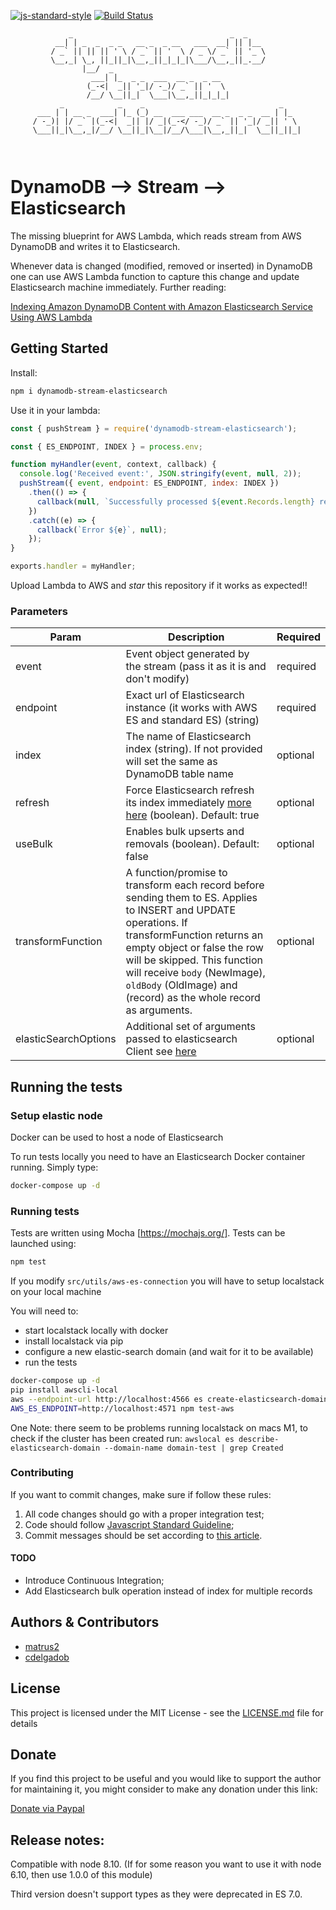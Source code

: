 [![js-standard-style](https://img.shields.io/badge/code%20style-standard-brightgreen.svg)](http://standardjs.com)
[![Build Status](https://travis-ci.org/matrus2/dynamodb-stream-elasticsearch.svg?branch=master)](https://travis-ci.org/matrus2/dynamodb-stream-elasticsearch) 

```
             _                                   _  _     
          __| | _  _  _ _   __ _  _ __   ___  __| || |__  
         / _` || || || ' \ / _` || '  \ / _ \/ _` || '_ \
         \__,_| \_, ||_||_|\__,_||_|_|_|\___/\__,_||_.__/
                |__/  _                                                     
                  ___| |_  _ _  ___  __ _  _ __  
                 (_-<|  _|| '_|/ -_)/ _` || '  \ 
                 /__/ \__||_|  \___|\__,_||_|_|_|
           _            _    _                              _    
      ___ | | __ _  ___| |_ (_) __  ___ ___  __ _  _ _  __ | |_  
     / -_)| |/ _` |(_-<|  _|| |/ _|(_-</ -_)/ _` || '_|/ _|| ' \ 
     \___||_|\__,_|/__/ \__||_|\__|/__/\___|\__,_||_|  \__||_||_|
                                                             
                                                                            
```
# DynamoDB --> Stream --> Elasticsearch

The missing blueprint for AWS Lambda, which reads stream from AWS DynamoDB and writes it to Elasticsearch.

Whenever data is changed (modified, removed or inserted) in DynamoDB one can use AWS Lambda function to capture this change and update Elasticsearch machine immediately. Further reading:

[Indexing Amazon DynamoDB Content with Amazon Elasticsearch Service Using AWS Lambda](https://aws.amazon.com/blogs/compute/indexing-amazon-dynamodb-content-with-amazon-elasticsearch-service-using-aws-lambda/) 
## Getting Started

Install:
```bash
npm i dynamodb-stream-elasticsearch 
```
Use it in your lambda:
```javascript
const { pushStream } = require('dynamodb-stream-elasticsearch');

const { ES_ENDPOINT, INDEX } = process.env;

function myHandler(event, context, callback) {
  console.log('Received event:', JSON.stringify(event, null, 2));
  pushStream({ event, endpoint: ES_ENDPOINT, index: INDEX })
    .then(() => {
      callback(null, `Successfully processed ${event.Records.length} records.`);
    })
    .catch((e) => {
      callback(`Error ${e}`, null);
    });
}

exports.handler = myHandler;
```
Upload Lambda to AWS and _star_ this repository if it works as expected!!

### Parameters

| Param  | Description | Required
| ------------- | ------------- | ------------- |
| event | Event object generated by the stream (pass it as it is and don't modify)  | required 
| endpoint  | Exact url of Elasticsearch instance (it works with AWS ES and standard ES) (string) | required
| index  | The name of Elasticsearch index (string). If not provided will set the same as DynamoDB table name | optional
| refresh  | Force Elasticsearch refresh its index immediately [more here](https://www.elastic.co/guide/en/elasticsearch/reference/current/docs-refresh.html) (boolean). Default: true | optional
| useBulk  | Enables bulk upserts and removals (boolean). Default: false | optional
| transformFunction  | A function/promise to transform each record before sending them to ES. Applies to INSERT and UPDATE operations. If transformFunction returns an empty object or false the row will be skipped. This function will receive `body` (NewImage), `oldBody` (OldImage) and (record) as the whole record as arguments. | optional
| elasticSearchOptions  | Additional set of arguments passed to elasticsearch Client see [here](https://www.elastic.co/guide/en/elasticsearch/client/javascript-api/16.x/configuration.html#config-options) | optional


## Running the tests

### Setup elastic node 
Docker can be used to host a node of Elasticsearch

To run tests locally you need to have an Elasticsearch Docker container running. Simply type:

```bash
docker-compose up -d 
```   
### Running tests

Tests are written using Mocha [https://mochajs.org/]. Tests can be launched using:

```bash
npm test
```

If you modify ```src/utils/aws-es-connection``` you will have to setup localstack on your local machine

You will need to: 
- start localstack locally with docker
- install localstack via pip
- configure a new elastic-search domain (and wait for it to be available)
- run the tests

```bash
docker-compose up -d
pip install awscli-local
aws --endpoint-url http://localhost:4566 es create-elasticsearch-domain --domain-name domain-test
AWS_ES_ENDPOINT=http://localhost:4571 npm test-aws 
```

One Note: there seem to be problems running localstack on macs M1, to check if the cluster has been created run:
```awslocal es describe-elasticsearch-domain --domain-name domain-test | grep Created```

### Contributing

If you want to commit changes, make sure if follow these rules:
1. All code changes should go with a proper integration test;
2. Code should follow [Javascript Standard Guideline](https://standardjs.com/);
3. Commit messages should be set according to [this article](https://chris.beams.io/posts/git-commit/).

#### TODO
- Introduce Continuous Integration;
- Add Elasticsearch bulk operation instead of index for multiple records

## Authors & Contributors

* [matrus2](https://github.com/matrus2)
* [cdelgadob](https://github.com/cdelgadob)

## License

This project is licensed under the MIT License - see the [LICENSE.md](LICENSE.md) file for details

## Donate

If you find this project to be useful and you would like to support the author for maintaining it, you might consider to make any donation under this link:

[Donate via Paypal](https://www.paypal.com/cgi-bin/webscr?cmd=_s-xclick&hosted_button_id=8DRSB8GWY24R8&source=url)

## Release notes:
Compatible with node 8.10. (If for some reason you want to use it with node 6.10, then use 1.0.0 of this module)

Third version doesn't support types as they were deprecated in ES 7.0.

